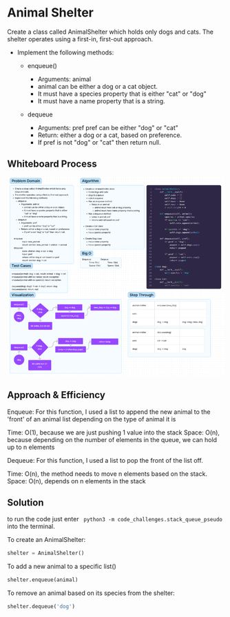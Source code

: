 # Animal Shelter

Create a class called AnimalShelter which holds only dogs and cats.
The shelter operates using a first-in, first-out approach.

- Implement the following methods:
    - enqueue()
      - Arguments: animal
      - animal can be either a dog or a cat object.
      - It must have a species property that is either "cat" or "dog"
      - It must have a name property that is a string.

    - dequeue
      - Arguments: pref
      pref can be either "dog" or "cat"
      - Return: either a dog or a cat, based on preference.
      - If pref is not "dog" or "cat" then return null.

## Whiteboard Process

![Whiteboard Process](stack-queue-animal-shelter-wb.png)

## Approach & Efficiency

Enqueue:
For this function, I used a list to append the new animal to the 'front' of an animal list depending on the type of animal it is

Time: O(1), because we are just pushing 1 value into the stack
Space: O(n), because depending on the number of elements in the queue, we can hold up to
n elements

Dequeue:
For this function, I used a list to pop the front of the list off.

Time: O(n), the method needs to move n elements based on the stack.
Space: O(n), depends on n elements in the stack

## Solution
to run the code just enter
```  python3 -m code_challenges.stack_queue_pseudo ```
into the terminal.

To create an AnimalShelter:
```python
shelter = AnimalShelter()
```
To add a new animal to a specific list()
```python
shelter.enqueue(animal)
```
To remove an animal based on its species from the shelter:
```python
shelter.dequeue('dog')
```

